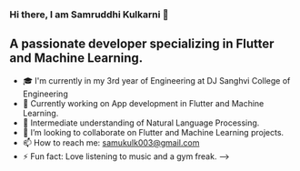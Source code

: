 ### Hi there, I am Samruddhi Kulkarni 👋
## A passionate developer specializing in Flutter and Machine Learning. 

-  🎓 I'm currently in my 3rd year of Engineering at DJ Sanghvi College of Engineering
- 🔭 Currently working on App development in Flutter and Machine Learning.
- 🌱 Intermediate understanding of Natural Language Processing.
- 👯 I’m looking to collaborate on Flutter and Machine Learning projects.
- 📫 How to reach me: samukulk003@gmail.com
- ⚡ Fun fact: Love listening to music and a gym freak.
-->
